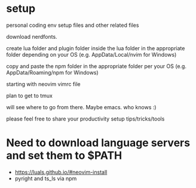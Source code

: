# setup

personal coding env setup files and other related files

download nerdfonts.

create lua folder and plugin folder inside the lua folder in the appropriate folder depending on your OS (e.g. AppData/Local/nvim for Windows)

copy and paste the npm folder in the appropriate folder per your OS (e.g. AppData/Roaming/npm for Windows)

starting with neovim vimrc file

plan to get to tmux

will see where to go from there. Maybe emacs. who knows :)

please feel free to share your productivity setup tips/tricks/tools

# Need to download language servers and set them to $PATH

- https://luals.github.io/#neovim-install
- pyright and ts_ls via npm

